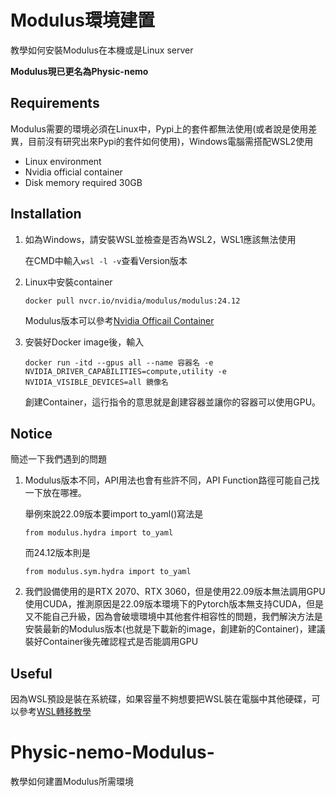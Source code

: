 # Modulus環境建置

教學如何安裝Modulus在本機或是Linux server

**Modulus現已更名為Physic-nemo**

## Requirements 

Modulus需要的環境必須在Linux中，Pypi上的套件都無法使用(或者說是使用差異，目前沒有研究出來Pypi的套件如何使用)，Windows電腦需搭配WSL2使用

- Linux environment
- Nvidia official container
- Disk memory required 30GB 

<!-- Check the [installation notes]() for more details on how to install the project. -->

## Installation

1. 如為Windows，請安裝WSL並檢查是否為WSL2，WSL1應該無法使用

    在CMD中輸入```wsl -l -v```查看Version版本
2. Linux中安裝container
    

   ```docker pull nvcr.io/nvidia/modulus/modulus:24.12```
   
   Modulus版本可以參考[Nvidia Officail Container][1]

   [1]: https://catalog.ngc.nvidia.com/orgs/nvidia/teams/modulus/containers/modulus/tags

3. 安裝好Docker image後，輸入
    ```
    docker run -itd --gpus all --name 容器名 -e NVIDIA_DRIVER_CAPABILITIES=compute,utility -e NVIDIA_VISIBLE_DEVICES=all 鏡像名
    ``` 
    創建Container，這行指令的意思就是創建容器並讓你的容器可以使用GPU。



## Notice

簡述一下我們遇到的問題

1. Modulus版本不同，API用法也會有些許不同，API Function路徑可能自己找一下放在哪裡。

   舉例來說22.09版本要import to_yaml()寫法是
   ```
   from modulus.hydra import to_yaml 
   ```
   而24.12版本則是
   ```
   from modulus.sym.hydra import to_yaml
   ```

2. 我們設備使用的是RTX 2070、RTX 3060，但是使用22.09版本無法調用GPU使用CUDA，推測原因是22.09版本環境下的Pytorch版本無支持CUDA，但是又不能自己升級，因為會破壞環境中其他套件相容性的問題，我們解決方法是安裝最新的Modulus版本(也就是下載新的image，創建新的Container)，建議裝好Container後先確認程式是否能調用GPU

## Useful 

因為WSL預設是裝在系統碟，如果容量不夠想要把WSL裝在電腦中其他硬碟，可以參考[WSL轉移教學][2]

[2]: https://medium.com/@inkfan130924783/%E5%B0%87wsl2-%E7%B3%BB%E7%B5%B1%E8%B3%87%E6%96%99%E5%A4%BE%E7%A7%BB%E8%87%B3%E5%8F%A6%E4%B8%80%E9%A1%86%E7%A1%AC%E7%A2%9F-6f0c383d7a0c

# Physic-nemo-Modulus-
教學如何建置Modulus所需環境
